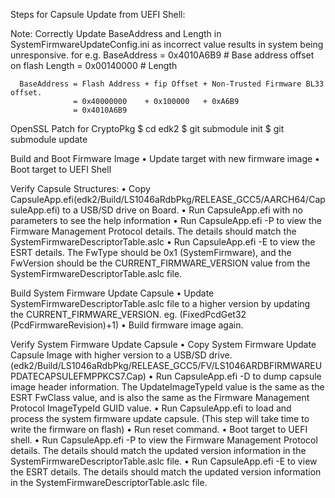Steps for Capsule Update from UEFI Shell:

Note: Correctly Update BaseAddress and Length in SystemFirmwareUpdateConfig.ini
      as incorrect value results in system being unresponsive. for e.g.
      BaseAddress   = 0x4010A6B9    # Base address offset on flash
      Length        = 0x00140000    # Length

      BaseAddress = Flash Address + fip Offset + Non-Trusted Firmware BL33 offset.
                  = 0x40000000    + 0x100000   + 0xA6B9
                  = 0x4010A6B9

OpenSSL Patch for CryptoPkg
$ cd edk2
$ git submodule init
$ git submodule update

Build and Boot Firmware Image
• Update target with new firmware image
• Boot target to UEFI Shell

Verify Capsule Structures:
• Copy CapsuleApp.efi(edk2/Build/LS1046aRdbPkg/RELEASE_GCC5/AARCH64/CapsuleApp.efi) to a USB/SD drive on Board.
• Run CapsuleApp.efi with no parameters to see the help information
• Run CapsuleApp.efi -P to view the Firmware Management Protocol details.
  The details should match the SystemFirmwareDescriptorTable.aslc
• Run CapsuleApp.efi -E to view the ESRT details. The FwType should be 0x1 (SystemFirmware),
  and the FwVersion should be the CURRENT_FIRMWARE_VERSION value from the SystemFirmwareDescriptorTable.aslc file.

Build System Firmware Update Capsule
• Update SystemFirmwareDescriptorTable.aslc file to a higher version by updating the CURRENT_FIRMWARE_VERSION.
  eg. (FixedPcdGet32 (PcdFirmwareRevision)+1)
• Build firmware image again.

Verify System Firmware Update Capsule
• Copy System Firmware Update Capsule Image with higher version to a USB/SD drive.
  (edk2/Build/LS1046aRdbPkg/RELEASE_GCC5/FV/LS1046ARDBFIRMWAREUPDATECAPSULEFMPPKCS7.Cap)
• Run CapsuleApp.efi -D <CapsuleImage> to dump capsule image header information.
  The UpdateImageTypeId value is the same as the ESRT FwClass value,
  and is also the same as the Firmware Management Protocol ImageTypeId GUID value.
• Run CapsuleApp.efi <CapsuleImage> to load and process the system firmware update capsule.
  (This step will take time to write the firmware on flash)
• Run reset command.
• Boot target to UEFI shell.
• Run CapsuleApp.efi -P to view the Firmware Management Protocol details.
  The details should match the updated version information in the SystemFirmwareDescriptorTable.aslc file.
• Run CapsuleApp.efi -E to view the ESRT details.
  The details should match the updated version information in the SystemFirmwareDescriptorTable.aslc file.
